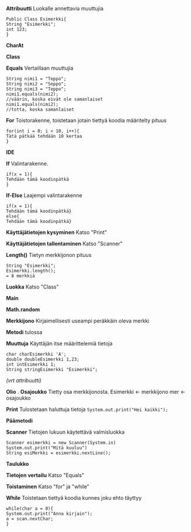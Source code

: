 **Attribuutti**
Luokalle annettavia muuttujia
```
Public Class Esimerkki{
String "Esimerkki";
int 123;
}
```
**CharAt**

**Class**

**Equals**
Vertaillaan muuttujia
```
String nimi1 = "Teppo";
String nimi2 = "Seppo";
String nimi3 = "Teppo";
nimi1.equals(nimi2);
//väärin, koska eivät ole samanlaiset
nimi1.equals(nimi2);
//totta, koska samanlaiset
```
**For**
Toistorakenne, toistetaan jotain tiettyä koodia määritelty pituus
```
for(int i = 0; i < 10, i++){
Tätä pätkää tehdään 10 kertaa
}
```

**IDE**

**If**
Valintarakenne. 
```
if(x = 1){
Tehdään tämä koodinpätkä
}
```
**If-Else**
Laajempi valintarakenne
```
if(x = 1){
Tehdään tämä koodinpätkä}
else{
Tehdään tämä koodinpätkä}
```
**Käyttäjätietojen kysyminen**
Katso "Print"

**Käyttäjätietojen tallentaminen**
Katso "Scanner"

**Length()**
Tietyn merkkijonon pituus 
```
String "Esimerkki";
Esimerkki.length();
= 8 merkkiä
```
**Luokka**
Katso "Class"

**Main**

**Math.random**

**Merkkijono**
Kirjaimellisesti useampi peräkkäin oleva merkki

**Metodi**
tulossa

**Muuttuja**
Käyttäjän itse määrittelemiä tietoja
```
char charEsimerkki 'A';
double doubleEsimerkki 1,23;
int intEsimerkki 1;
String stringEsimerkki "Esimerkki";
```
*(vrt attribuutti)*

**Olio**
.
**Osajoukko**
Tietty osa merkkijonosta. 
Esimerkki <- merkkijono
mer <- osajoukko

**Print**
Tulostetaan haluttuja tietoja
`System.out.print("Hei kaikki");`

**Päämetodi**

**Scanner**
Tietojen lukuun käytettävä valmisluokka
```
Scanner esimerkki = new Scanner(System.in)
System.out.print("Mitä kuuluu")
String esiMerkki = esimerkki.nextLine();
```
 
**Taulukko**

**Tietojen vertailu**
Katso "Equals"

**Toistaminen**
Katso "for" ja "while"

**While**
Toistetaan tiettyä koodia kunnes joku ehto täyttyy
```
while(char a = 0){
System.out.print("Anna kirjain");
a = scan.nextChar;
}
```
